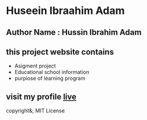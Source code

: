 # Huseein Ibraahim Adam
## Author Name : Hussin Ibrahim Adam
## this project website contains 
* Asigment project 
* Educational school information
* purpiose of learning program 

## visit my profile [live](hhttps://github.com/husseinibrahiim/independent_pro/commit/d1117b04dd161817ed5dd3620ee0ec3190812f14)

copyright&; MIT License